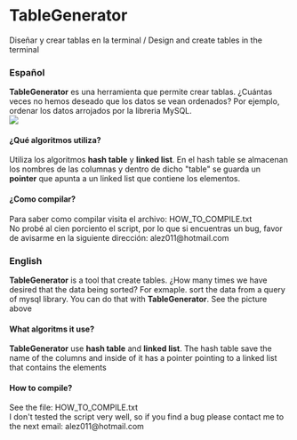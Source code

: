 # TableGenerator
Diseñar y crear tablas en la terminal / Design and create tables in the terminal
<br>
<h3>Español</h3>
<strong>TableGenerator</strong> es una herramienta que permite crear tablas. ¿Cuántas veces no hemos deseado que los datos se vean
ordenados? Por ejemplo, ordenar los datos arrojados por la libreria MySQL.<br>
<img src="http://i.imgur.com/yKVA58y.png"><br>

<h4>¿Qué algoritmos utiliza?</h4>
Utiliza los algoritmos <strong>hash table</strong> y <strong>linked list</strong>. En el hash table se almacenan los nombres de 
las columnas y dentro de dicho "table" se guarda un <strong>pointer</strong> que apunta a un linked list que contiene los elementos.<br>

<h4>¿Como compilar?</h4>
Para saber como compilar visita el archivo: HOW_TO_COMPILE.txt<br>
No probé al cien porciento el script, por lo que si encuentras un bug, favor de avisarme en la siguiente dirección:
alez011@hotmail.com<br>

<h3>English</h3>
<strong>TableGenerator</strong> is a tool that create tables. ¿How many times we have desired that the data being sorted? For 
exmaple. sort the data from a query of mysql library. You can do that with <strong>TableGenerator</strong>. See the picture above<br>

<h4>What algoritms it use?</h4>
<strong>TableGenerator</strong> use <strong>hash table</strong> and <strong>linked list</strong>. The hash table save the name 
of the columns and inside of it has a pointer pointing to a linked list that contains the elements<br>

<h4>How to compile?</h4>
See the file: HOW_TO_COMPILE.txt<br>
I don't tested the script very well, so if you find a bug please contact me to the next email:
alez011@hotmail.com<br>

